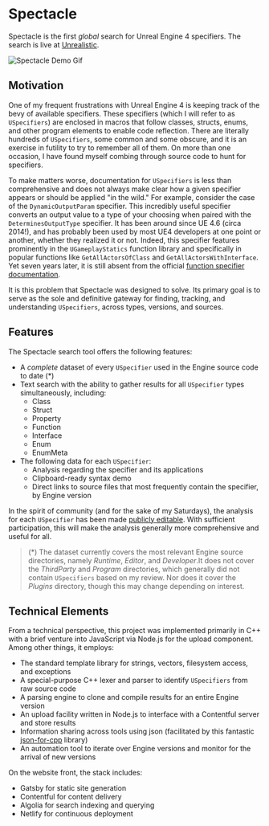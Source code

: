 # Spectacle

Spectacle is the first _global_ search for Unreal Engine 4 specifiers. The search is live at [Unrealistic](https://unrealistic.dev/spectacle).

![Spectacle Demo Gif](https://media.giphy.com/media/kbLFfnO7SpALgKIC6H/source.gif)

## Motivation

One of my frequent frustrations with Unreal Engine 4 is keeping track of the bevy of available specifiers. These specifiers (which I will refer to as `USpecifiers`) are enclosed in macros that follow classes, structs, enums, and other program elements to enable code reflection. There are literally hundreds of `USpecifiers`, some common and some obscure, and it is an exercise in futility to try to remember all of them. On more than one occasion, I have found myself combing through source code to hunt for specifiers.

To make matters worse, documentation for `USpecifiers` is less than comprehensive and does not always make clear how a given specifier appears or should be applied "in the wild." For example, consider the case of the `DynamicOutputParam` specifier. This incredibly useful specifier converts an output value to a type of your choosing when paired with the `DeterminesOutputType` specifier. It has been around since UE 4.6 (circa 2014!), and has probably been used by most UE4 developers at one point or another, whether they realized it or not. Indeed, this specifier features prominently in the `UGameplayStatics` function library and specifically in popular functions like `GetAllActorsOfClass` and `GetAllActorsWithInterface`. Yet seven years later, it is still absent from the official [function specifier documentation](https://docs.unrealengine.com/en-US/ProgrammingAndScripting/GameplayArchitecture/Functions/Specifiers/index.html).

It is this problem that Spectacle was designed to solve. Its primary goal is to serve as the sole and definitive gateway for finding, tracking, and understanding `USpecifiers`, across types, versions, and sources.

## Features

The Spectacle search tool offers the following features:

* A *complete* dataset of every `USpecifier` used in the Engine source code to date (*)
* Text search with the ability to gather results for all `USpecifier` types simultaneously, including:
  * Class
  * Struct
  * Property
  * Function
  * Interface
  * Enum
  * EnumMeta
* The following data for each `USpecifier`:
  * Analysis regarding the specifier and its applications
  * Clipboard-ready syntax demo
  * Direct links to source files that most frequently contain the specifier, by Engine version

In the spirit of community (and for the sake of my Saturdays), the analysis for each `USpecifier` has been made [publicly editable](https://github.com/UnrealisticDev/Unrealistic/tree/spectacle/src/content/uspecifiers). With sufficient participation, this will make the analysis generally more comprehensive and useful for all.

> (\*) The dataset currently covers the most relevant Engine source directories, namely *Runtime*, *Editor*, and *Developer*.It does not cover the *ThirdParty* and *Program* directories, which generally did not contain `USpecifiers` based on my review. Nor does it cover the *Plugins* directory, though this may change depending on interest.

## Technical Elements

From a technical perspective, this project was implemented primarily in C++ with a brief venture into JavaScript via Node.js for the upload component. Among other things, it employs:

* The standard template library for strings, vectors, filesystem access, and exceptions
* A special-purpose C++ lexer and parser to identify `USpecifiers` from raw source code
* A parsing engine to clone and compile results for an entire Engine version
* An upload facility written in Node.js to interface with a Contentful server and store results
* Information sharing across tools using json (facilitated by this fantastic [json-for-cpp](https://github.com/nlohmann/json) library)
* An automation tool to iterate over Engine versions and monitor for the arrival of new versions

On the website front, the stack includes:

* Gatsby for static site generation
* Contentful for content delivery
* Algolia for search indexing and querying
* Netlify for continuous deployment
